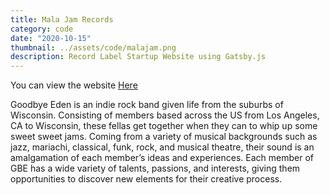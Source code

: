 ```yaml
---
title: Mala Jam Records
category: code
date: "2020-10-15"
thumbnail: ../assets/code/malajam.png
description: Record Label Startup Website using Gatsby.js
---
```


You can view the website <a href = "https://malajamrecords.com/" target="_blank">Here</a>

Goodbye Eden is an indie rock band given life from the suburbs of Wisconsin. Consisting of members based across the US from Los Angeles, CA to Wisconsin, these fellas get together when they can to whip up some sweet sweet jams. Coming from a variety of musical backgrounds such as jazz, mariachi, classical, funk, rock, and musical theatre, their sound is an amalgamation of each member’s ideas and experiences. Each member of GBE has a wide variety of talents, passions, and interests, giving them opportunities to discover new elements for their creative process.